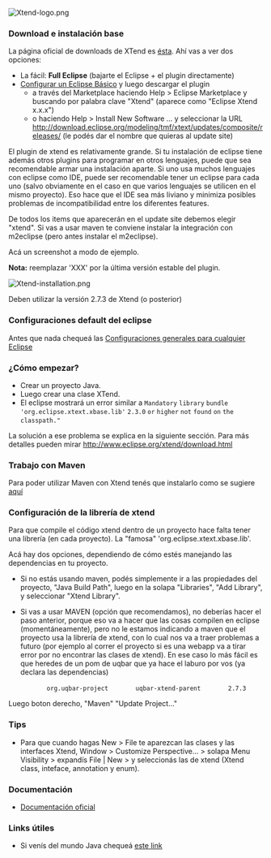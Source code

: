 ![](Xtend-logo.png "Xtend-logo.png")

### Download e instalación base

La página oficial de downloads de XTend es [ésta](http://www.eclipse.org/xtend/download.html). Ahí vas a ver dos opciones:

-   La fácil: **Full Eclipse** (bajarte el Eclipse + el plugin directamente)
-   [Configurar un Eclipse Básico](http://uqbar-wiki.org/index.php?title=Preparacion_de_un_entorno_de_desarrollo_Java) y luego descargar el plugin
    -   a través del Marketplace haciendo Help &gt; Eclipse Marketplace y buscando por palabra clave "Xtend" (aparece como "Eclipse Xtend x.x.x")
    -   o haciendo Help &gt; Install New Software ... y seleccionar la URL <http://download.eclipse.org/modeling/tmf/xtext/updates/composite/releases/> (le podés dar el nombre que quieras al update site)

El plugin de xtend es relativamente grande. Si tu instalación de eclipse tiene además otros plugins para programar en otros lenguajes, puede que sea recomendable armar una instalación aparte. Si uno usa muchos lenguajes con eclipse como IDE, puede ser recomendable tener un eclipse para cada uno (salvo obviamente en el caso en que varios lenguajes se utilicen en el mismo proyecto). Eso hace que el IDE sea más liviano y minimiza posibles problemas de incompatibilidad entre los diferentes features.

De todos los items que aparecerán en el update site debemos elegir "xtend". Si vas a usar maven te conviene instalar la integración con m2eclipse (pero antes instalar el m2eclipse).

Acá un screenshot a modo de ejemplo.

**Nota:** reemplazar 'XXX' por la última versión estable del plugin.

![](Xtend-installation.png "Xtend-installation.png")

Deben utilizar la versión 2.7.3 de Xtend (o posterior)

### Configuraciones default del eclipse

Antes que nada chequeá las [Configuraciones generales para cualquier Eclipse](configuraciones-generales-para-cualquier-eclipse.html)

### ¿Cómo empezar?

-   Crear un proyecto Java.
-   Luego crear una clase XTend.
-   El eclipse mostrará un error similar a `Mandatory` `library` `bundle` `'org.eclipse.xtext.xbase.lib'` `2.3.0` `or` `higher` `not` `found` `on` `the` `classpath."`

La solución a ese problema se explica en la siguiente sección. Para más detalles pueden mirar <http://www.eclipse.org/xtend/download.html>

### Trabajo con Maven

Para poder utilizar Maven con Xtend tenés que instalarlo como se sugiere [aquí](http://uqbar-wiki.org/index.php?title=Gu%C3%ADa_de_Instalaci%C3%B3n_de_Maven)

### Configuración de la librería de xtend

Para que compile el código xtend dentro de un proyecto hace falta tener una librería (en cada proyecto). La "famosa" 'org.eclipse.xtext.xbase.lib'.

Acá hay dos opciones, dependiendo de cómo estés manejando las dependencias en tu proyecto.

-   Si no estás usando maven, podés simplemente ir a las propiedades del proyecto, "Java Build Path", luego en la solapa "Libraries", "Add Library", y seleccionar "Xtend Library".

<!-- -->

-   Si vas a usar MAVEN (opción que recomendamos), no deberías hacer el paso anterior, porque eso va a hacer que las cosas compilen en eclipse (momentáneamente), pero no le estamos indicando a maven que el proyecto usa la librería de xtend, con lo cual nos va a traer problemas a futuro (por ejemplo al correr el proyecto si es una webapp va a tirar error por no encontrar las clases de xtend). En ese caso lo más fácil es que heredes de un pom de uqbar que ya hace el laburo por vos (ya declara las dependencias)

`   `<parent>
`       `<groupId>`org.uqbar-project`</groupId>
`       `<artifactId>`uqbar-xtend-parent`</artifactId>
`       `<version>`2.7.3`</version>
`   `</parent>

Luego boton derecho, "Maven" "Update Project..."

### Tips

-   Para que cuando hagas New &gt; File te aparezcan las clases y las interfaces Xtend, Window &gt; Customize Perspective... &gt; solapa Menu Visibility &gt; expandís File | New &gt; y seleccionás las de xtend (Xtend class, inteface, annotation y enum).

### Documentación

-   [Documentación oficial](http://www.eclipse.org/xtend/documentation.html)

### Links útiles

-   Si venís del mundo Java chequeá [este link](http://jnario.org/org/jnario/jnario/documentation/20FactsAboutXtendSpec.html)

